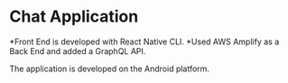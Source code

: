 # Chat Application

*Front End is developed with React Native CLI. 
*Used AWS Amplify as a Back End and added a GraphQL API.

The application is developed on the Android platform.

